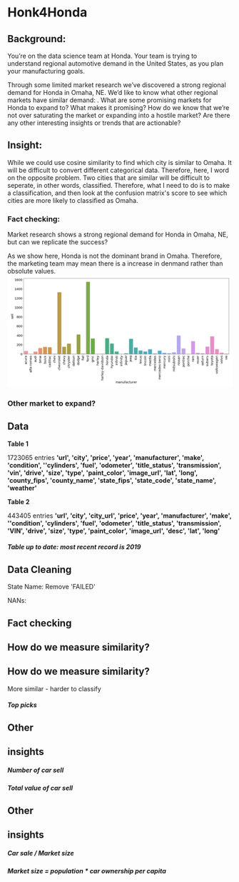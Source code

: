 # Honk4Honda
## Background:
You’re on the data science team at Honda. Your team is trying to understand regional automotive demand in the United States, as you plan your manufacturing goals. 

Through some limited market research we’ve discovered a strong regional demand for Honda in Omaha, NE. We’d like to know what other regional markets have similar demand:  . 
What are some promising markets for Honda to expand to? What makes it promising? How do we know that we’re not over saturating the market or expanding into a hostile market? 
Are there any other interesting insights or trends that are actionable?

## Insight:
While we could use cosine similarity to find which city is similar to Omaha. It will be difficult to convert different categorical data. Therefore, here, I word on the opposite problem. Two cities that are similar will be difficult to seperate, in other words, classified. Therefore, what I need to do is to make a classification, and then look at the confusion matrix's score to see which cities are more likely to classified as Omaha.

### Fact checking:
Market research shows a strong regional demand for Honda in Omaha, NE, but can we replicate the success?

As we show here, Honda is not the dominant brand in Omaha. Therefore, the marketing team may mean there is a increase in denmand rather than obsolute values. 
<img src = 'omaha.jpg'>

### Other market to expand?


## Data

**Table 1**

1723065 entries
**'url', 'city', 'price', 'year', 'manufacturer', 'make', 'condition', ''cylinders', 'fuel', 'odometer', 'title_status',
'transmission', 'vin', 'drive', 'size', 'type', 'paint_color', 'image_url', 'lat', 'long', 'county_fips', 'county_name',
'state_fips', 'state_code', 'state_name', 'weather'**

**Table 2**

443405 entries
**'url', 'city', 'city_url', 'price', 'year', 'manufacturer', 'make', ''condition', 'cylinders', 'fuel', 'odometer',
'title_status', 'transmission', 'VIN', 'drive', 'size', 'type', 'paint_color', 'image_url', 'desc', 'lat', 'long'**

##### Table up to date: most recent record is 2019


## Data Cleaning

State Name: Remove 'FAILED'

NANs:


## Fact checking


## How do we measure similarity?


## How do we measure similarity?

More similar - harder to classify


##### Top picks



## Other

## insights

##### Number of car sell

##### Total value of car sell


## Other

## insights

##### Car sale / Market size

##### Market size = population * car ownership per capita



